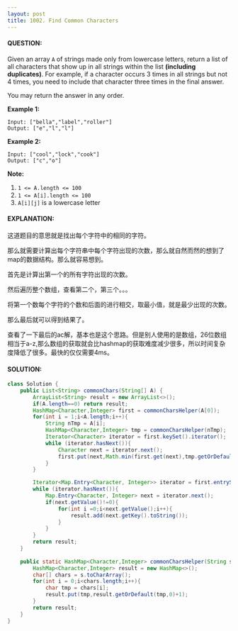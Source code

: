 ```yaml
---
layout: post
title: 1002. Find Common Characters
---
```


#### QUESTION:

Given an array `A` of strings made only from lowercase letters, return a list of all characters that show up in all strings within the list **(including duplicates)**.  For example, if a character occurs 3 times in all strings but not 4 times, you need to include that character three times in the final answer.

You may return the answer in any order.

**Example 1:**

```
Input: ["bella","label","roller"]
Output: ["e","l","l"]
```

**Example 2:**

```
Input: ["cool","lock","cook"]
Output: ["c","o"] 
```

**Note:**

1. `1 <= A.length <= 100`
2. `1 <= A[i].length <= 100`
3. `A[i][j]` is a lowercase letter

#### EXPLANATION:

这道题目的意思就是找出每个字符中的相同的字符。

那么就需要计算出每个字符串中每个字符出现的次数，那么就自然而然的想到了map的数据结构。那么就容易想到。

首先是计算出第一个的所有字符出现的次数。

然后遍历整个数组，查看第二个，第三个。。。

将第一个数每个字符的个数和后面的进行相交，取最小值，就是最少出现的次数。

那么最后就可以得到结果了。

查看了一下最后的ac解，基本也是这个思路。但是别人使用的是数组，26位数组相当于a-z,那么数组的获取就会比hashmap的获取难度减少很多，所以时间复杂度降低了很多。最快的仅仅需要4ms。

#### SOLUTION:

```java
class Solution {
    public List<String> commonChars(String[] A) {
        ArrayList<String> result = new ArrayList<>();
        if(A.length==0) return result;
        HashMap<Character,Integer> first = commonCharsHelper(A[0]);
        for(int i = 1;i<A.length;i++){
            String nTmp = A[i];
            HashMap<Character,Integer> tmp = commonCharsHelper(nTmp);
            Iterator<Character> iterator = first.keySet().iterator();
            while (iterator.hasNext()){
                Character next = iterator.next();
                first.put(next,Math.min(first.get(next),tmp.getOrDefault(next,0)));
            }
        }

        Iterator<Map.Entry<Character, Integer>> iterator = first.entrySet().iterator();
        while (iterator.hasNext()){
            Map.Entry<Character, Integer> next = iterator.next();
            if(next.getValue()!=0){
                for(int i =0;i<next.getValue();i++){
                    result.add(next.getKey().toString());
                }
            }
        }
        return result;
    }
    
    public static HashMap<Character,Integer> commonCharsHelper(String s){
        HashMap<Character,Integer> result = new HashMap<>();
        char[] chars = s.toCharArray();
        for(int i = 0;i<chars.length;i++){
            char tmp = chars[i];
            result.put(tmp,result.getOrDefault(tmp,0)+1);
        }
        return result;
    }
}
```

